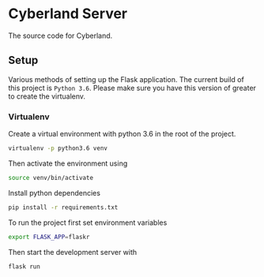 # Cyberland Server

The source code for Cyberland.

## Setup 

Various methods of setting up the Flask application. The current build of this project is `Python 3.6`. Please make sure you have this version of greater to create the virtualenv.


### Virtualenv
Create a virtual environment with python 3.6 in the root of the project.
```bash
virtualenv -p python3.6 venv
```
Then activate the environment using
```bash
source venv/bin/activate
```
Install python dependencies
```bash
pip install -r requirements.txt
```

To run the project first set environment variables
```bash
export FLASK_APP=flaskr
```
Then start the development server with
```bash
flask run
```